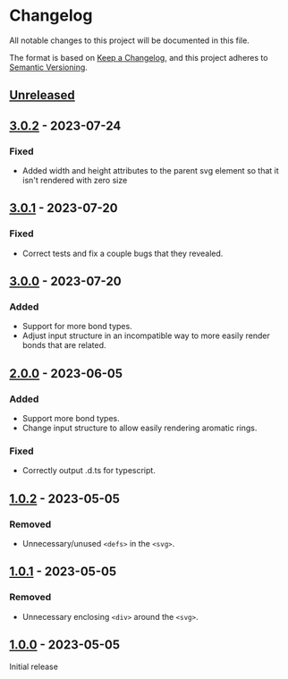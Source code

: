 # Changelog

All notable changes to this project will be documented in this file.

The format is based on [Keep a Changelog](https://keepachangelog.com/en/1.0.0/),
and this project adheres to [Semantic Versioning](https://semver.org/spec/v2.0.0.html).

## [Unreleased]

## [3.0.2] - 2023-07-24

### Fixed

- Added width and height attributes to the parent svg element so that it isn't rendered with zero size

## [3.0.1] - 2023-07-20

### Fixed

- Correct tests and fix a couple bugs that they revealed.


## [3.0.0] - 2023-07-20

### Added

- Support for more bond types.
- Adjust input structure in an incompatible way to more easily render bonds that are related.

## [2.0.0] - 2023-06-05

### Added

- Support more bond types.
- Change input structure to allow easily rendering aromatic rings.

### Fixed

- Correctly output .d.ts for typescript.

## [1.0.2] - 2023-05-05

### Removed

- Unnecessary/unused `<defs>` in the `<svg>`.

## [1.0.1] - 2023-05-05

### Removed

- Unnecessary enclosing `<div>` around the `<svg>`.

## [1.0.0] - 2023-05-05

Initial release

[unreleased]: https://github.com/vibbits/react-2d-molecule/compare/v3.0.2...HEAD
[3.0.2]: https://github.com/vibbits/react-2d-molecule/compare/v3.0.1...v3.0.2
[3.0.1]: https://github.com/vibbits/react-2d-molecule/compare/v3.0.0...v3.0.1
[3.0.0]: https://github.com/vibbits/react-2d-molecule/compare/v2.0.0...v3.0.0
[2.0.0]: https://github.com/vibbits/react-2d-molecule/compare/v1.0.2...v2.0.0
[1.0.2]: https://github.com/vibbits/react-2d-molecule/compare/v1.0.1...v1.0.2
[1.0.1]: https://github.com/vibbits/react-2d-molecule/compare/v1.0.0...v1.0.1
[1.0.0]: https://github.com/vibbits/react-2d-molecule/releases/tag/v1.0.0
